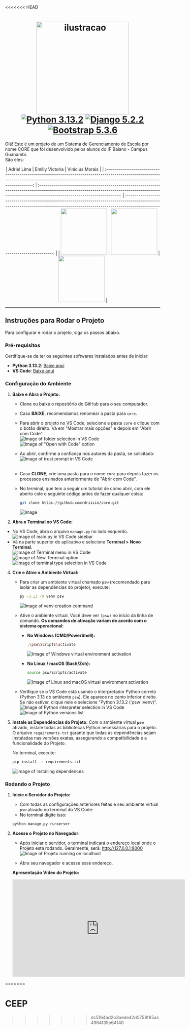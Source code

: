<<<<<<< HEAD
# <div align="center"> <img width="300" height="300" alt="ilustracao" src="https://github.com/user-attachments/assets/7099b97f-5573-4089-85ab-f96e19184762" /> <br>[![Python 3.13.2](https://img.shields.io/badge/Python-3.13.2-3776AB?logo=python&logoColor=white)](https://www.python.org/downloads/release/python-3132/) [![Django 5.2.2](https://img.shields.io/badge/Django-5.2.2-092E20?logo=django&logoColor=white)](https://docs.djangoproject.com/en/5.2/) [![Bootstrap 5.3.6](https://img.shields.io/badge/Bootstrap-5.3.6-7952B3?logo=bootstrap&logoColor=white)](https://getbootstrap.com/docs/5.3/)</div>

Olá! Este é um projeto de um Sistema de Gerenciamento de Escola por nome CORE que foi desenvolvido pelos alunos do IF Baiano - Campus Guanambi.<br>
São eles: <div align="center">
  | Adriel Lima                                                                                                                                                                                            | Emilly Victoria                                                                                                                                                                                         | Vinícius Morais                                                                                                                                                                                           |
  | :-----------------------------------------------------------------------------------------------------------------------------------------------------------------------------------------------------: | :-----------------------------------------------------------------------------------------------------------------------------------------------------------------------------------------------------: | :-----------------------------------------------------------------------------------------------------------------------------------------------------------------------------------------------------: |
  | <a href="https://www.instagram.com/wrttdriel/"><img src="https://github.com/user-attachments/assets/45e6c560-ff1b-4bd7-9ea0-2ec6b8cfc48a" width="150" height="150"/></a> | <a href="https://www.instagram.com/emillyszf/"><img src="https://github.com/user-attachments/assets/c2c12f03-74d8-430a-9314-cc23353de29b" width="150" height="150"/></a> | <a href="https://www.instagram.com/wtfvinaa/"><img src="https://github.com/user-attachments/assets/ed14cfb8-6721-43e9-a474-da1c94e16ee5" width="150" height="150"/></a> |
</div>

---

## Instruções para Rodar o Projeto

Para configurar e rodar o projeto, siga os passos abaixo.

### Pré-requisitos

Certifique-se de ter os seguintes softwares instalados antes de iniciar:

* **Python 3.13.2**: [Baixe aqui](https://www.python.org/downloads/release/python-3132/)
* **VS Code**: [Baixe aqui](https://code.visualstudio.com/download)

### Configuração do Ambiente

1.  **Baixe e Abra o Projeto:**
    * Clone ou baixe o repositório do GitHub para o seu computador.
    * Caso **BAIXE**, recomendamos renomear a pasta para `core`.
    * Para abrir o projeto no VS Code, selecione a pasta `core` e clique com o botão direito. Vá em "Mostrar mais opções" e depois em "Abrir com Code".<br>
        ![Image of folder selection in VS Code](https://github.com/user-attachments/assets/457d52cf-5156-4217-9aeb-3edb364f660e)<br>
        ![Image of "Open with Code" option](https://github.com/user-attachments/assets/8e63ea94-f864-45c8-885c-7fa7b22a1eb3)<br>

    * Ao abrir, confirme a confiança nos autores da pasta, se solicitado:<br>
        ![Image of trust prompt in VS Code](https://github.com/user-attachments/assets/201a63d6-f321-4629-911b-4b32a995d162)<br><br>
    * Caso **CLONE**, crie uma pasta para o nome `core` para depois fazer os processos ensinados anteriormente de "Abrir com Code".<br>
    *  No terminal, que tem a seguir um tutorial de como abrir, com ele aberto cole o seguinte código antes de fazer qualquer coisa:
         ```bash
         git clone https://github.com/driizin/core.git
         ```
         ![image](https://github.com/user-attachments/assets/df43ebad-15b8-44c2-8c4b-6873b0b7ae80)


2.  **Abra o Terminal no VS Code:**
   * No VS Code, abra o arquivo `manage.py` no lado esquerdo.<br>
        ![Image of main.py in VS Code sidebar](https://github.com/user-attachments/assets/6a95ecc8-797f-4740-bbe4-4de8b5393209)<br>
   * Vá na parte superior do aplicativo e selecione **Terminal > Novo Terminal**.<br>
        ![Image of Terminal menu in VS Code](https://github.com/user-attachments/assets/56dd7070-7d93-473a-a69a-f211f3ad9b64)<br>
        ![Image of New Terminal option](https://github.com/user-attachments/assets/953ca9ed-fcd8-4601-8234-585e12bd2437)<br>
        ![Image of terminal type selection in VS Code](https://github.com/user-attachments/assets/121e2d2b-e025-4b3a-bdb1-2db1f2a9d592)<br>


4.  **Crie e Ative o Ambiente Virtual:**
    * Para criar um ambiente virtual chamado `psw` (recomendado para isolar as dependências do projeto), execute:
        ```bash
        py -3.13 -m venv psw
        ```
        ![Image of venv creation command](https://github.com/user-attachments/assets/2cfb0f82-43c3-442c-b559-29f30de68add)

    * Ative o ambiente virtual. Você deve ver `(psw)` no início da linha de comando. **Os comandos de ativação variam de acordo com o sistema operacional:**
        * **No Windows (CMD/PowerShell):**
            ```bash
            .\psw\Scripts\activate
            ```
            ![Image of Windows virtual environment activation](https://github.com/user-attachments/assets/07aed937-7561-4836-a72c-1c0a55e81c65)

        * **No Linux / macOS (Bash/Zsh):**
            ```bash
            source psw/Scripts/activate
            ```
            ![Image of Linux and macOS virtual environment activation](https://github.com/user-attachments/assets/75912e3e-9dcf-424a-9cdc-0680c0309168)

    * Verifique se o VS Code está usando o interpretador Python correto (Python 3.13 do ambiente `psw`). Ele aparece no canto inferior direito. Se não estiver, clique nele e selecione "Python 3.13.2 ('psw':venv)".<br>
        ![Image of Python interpreter selection in VS Code](https://github.com/user-attachments/assets/3607090a-789d-4ade-88cf-b8edfd5de12e)<br>
        ![Image of Python versions list](https://github.com/user-attachments/assets/00734203-4a80-4967-bd9a-770aaa99044c)

5.  **Instale as Dependências do Projeto:**
    Com o ambiente virtual **`psw`** ativado, instale todas as bibliotecas Python necessárias para o projeto. O arquivo `requirements.txt` garante que todas as dependências sejam instaladas nas versões exatas, assegurando a compatibilidade e a funcionalidade do Projeto.

    No terminal, execute:
    ```bash
    pip install -r requirements.txt
    ```
    ![Image of Installing dependences](https://github.com/user-attachments/assets/893f1b6f-85d6-4433-be35-7db9c67a33e8)<br>
    
### Rodando o Projeto

1.  **Inicie o Servidor do Projeto:**
    * Com todas as configurações anteriores feitas e seu ambiente virtual `psw` ativado no terminal do VS Code:
    * No terminal digite isso:<br>
    ```bash
    python manage.py runserver
    ```

2.  **Acesse o Projeto no Navegador:**
    * Após iniciar o servidor, o terminal indicará o endereço local onde o Projeto está rodando. Geralmente, será:
        http://127.0.0.1:8000
        ![Image of Projeto running on localhost](https://github.com/user-attachments/assets/d3b9a4bc-d3c2-448d-b8bb-035c1d0a40a0)<br>

    * Abra seu navegador e acesse esse endereço.

    **Apresentação Vídeo do Projeto:**
    
    <iframe width="560" height="315" src="https://www.youtube.com/embed/eVnCa5wuwdU?si=7kCFDV-bTc-Wo-D9" title="YouTube video player" frameborder="0" allow="accelerometer; autoplay; clipboard-write; encrypted-media; gyroscope; picture-in-picture; web-share" referrerpolicy="strict-origin-when-cross-origin" allowfullscreen></iframe>
=======
# CEEP
>>>>>>> dc5164ad2b3aede42d0758f85aa4964f35e64140
